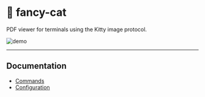 # 📑 fancy-cat

PDF viewer for terminals using the Kitty image protocol.

![demo](https://github.com/user-attachments/assets/b1edc9d2-3b1f-437d-9b48-c196d22fcbbd)

---

## Documentation

- [Commands](commands.md)  
- [Configuration](config.md)
